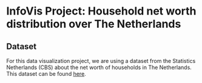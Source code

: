# InfoVis Project: Household net worth distribution over The Netherlands

## Dataset

For this data visualization project, we are using a dataset from the Statistics Netherlands (CBS) about the net worth of households in The Netherlands.
This dataset can be found [here](https://opendata.cbs.nl/statline/#/CBS/nl/dataset/84861NED/table?dl=46C06).
